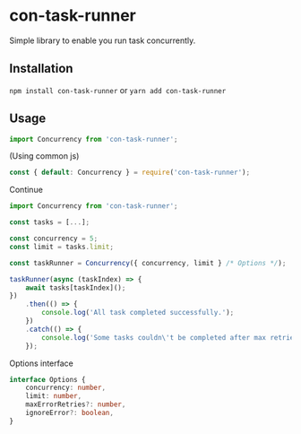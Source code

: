 # con-task-runner

Simple library to enable you run task concurrently.

## Installation

`npm install con-task-runner` or `yarn add con-task-runner`

## Usage

```js
import Concurrency from 'con-task-runner';
```

(Using common js)

```js
const { default: Concurrency } = require('con-task-runner');
```

Continue
```ts
import Concurrency from 'con-task-runner';

const tasks = [...];

const concurrency = 5;
const limit = tasks.limit;

const taskRunner = Concurrency({ concurrency, limit } /* Options */);

taskRunner(async (taskIndex) => {
	await tasks[taskIndex]();
})
	.then(() => {
		console.log('All task completed successfully.');
	})
	.catch(() => {
		console.log('Some tasks couldn\'t be completed after max retries limit.');
	});
```

Options interface
```ts
interface Options {
	concurrency: number,
	limit: number,
	maxErrorRetries?: number,
	ignoreError?: boolean,
}
```
